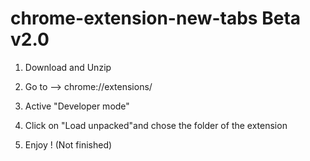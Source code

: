 # chrome-extension-new-tabs Beta v2.0

1. Download and Unzip 

2. Go to --> chrome://extensions/

3. Active "Developer mode" 

4. Click on "Load unpacked"and chose the folder of the extension 

5. Enjoy ! (Not finished)
